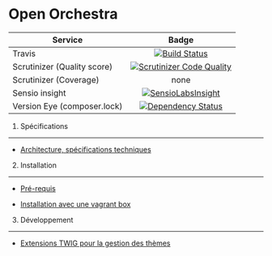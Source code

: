 Open Orchestra
=============

| Service       | Badge         |
| ------------- |:-------------:|
| Travis | [![Build Status](https://travis-ci.org/open-orchestra/open-orchestra.svg?branch=master)](https://travis-ci.org/open-orchestra/open-orchestra) |
| Scrutinizer (Quality score) | [![Scrutinizer Code Quality](https://scrutinizer-ci.com/g/open-orchestra/open-orchestra/badges/quality-score.png?b=master)](https://scrutinizer-ci.com/g/open-orchestra/open-orchestra/?branch=master) |
| Scrutinizer (Coverage) | none |
| Sensio insight | [![SensioLabsInsight](https://insight.sensiolabs.com/projects/0becefa5-5b35-4db8-9ddf-e0ade4da7262/big.png)](https://insight.sensiolabs.com/projects/0becefa5-5b35-4db8-9ddf-e0ade4da7262) |
| Version Eye (composer.lock) | [![Dependency Status](https://www.versioneye.com/user/projects/551e85f5971f781c480000c4/badge.svg?style=flat)](https://www.versioneye.com/user/projects/551e85f5971f781c480000c4) |

1. Spécifications
-----------------

* [Architecture, spécifications techniques](app/Resources/doc/dev/architecture.md)

2. Installation
---------------

* [Pré-requis](app/Resources/doc/requirements.md)

* [Installation avec une vagrant box](https://github.com/open-orchestra/open-orchestra-docs/blob/master/en/developer_guide/install.rst)

3. Développement
----------------

* [Extensions TWIG pour la gestion des thèmes](app/Resources/doc/dev/draft/twig-extensions.md)
